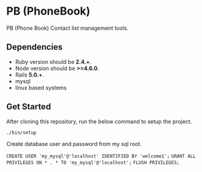 # PB (PhoneBook)

PB (Phone Book) Contact list management tools.

## Dependencies

- Ruby version should be **2.4.+**.
- Node version should be **>=4.6.0**.
- Rails  **5.0.+**.
- mysql
- linux based systems

## Get Started

After cloning this repository, run the below command to setup the project.

```bash
./bin/setup
```

Create database user and password from my sql root.

`CREATE USER 'my_mysql'@'localhost' IDENTIFIED BY 'welcome1';`
`GRANT ALL PRIVILEGES ON * . * TO 'my_mysql'@'localhost';`
`FLUSH PRIVILEGES;`

